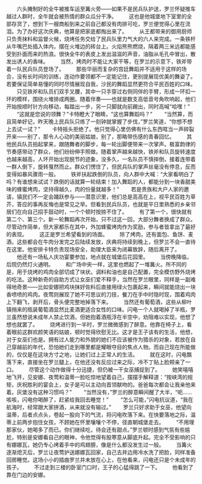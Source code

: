 　　六头腌制好的全牛被推车运至篝火旁——如果不是民兵队护送，罗兰怀疑推车越过人群时，全牛就会被热情的群众瓜分干净。
　　这也是他城堡地下室里的全部存货了，想到下一艘商船到来之前自己都没有肉排可吃，罗兰便觉得心里在流泪。为了办好这次庆典，他算是把家底都掏出来了。
　　从王都带来的御用厨师只负责抹料和监督火候，烧烤任务交给了民兵队里力气大的六人来完成。一条铁杆从牛嘴巴处插入体内，摆在火堆边的砖台上。火焰熊熊燃烧，隔着两三米远都能感受到扑面而来的热浪。很快全牛的表皮上发出滋滋的声音，油脂从毛孔中冒出，散发出诱人的香味。
　　当然，烤肉时不能让大家干等，在罗兰的示意下，铁斧带着一队民兵队员登场了。
　　那些华丽而复杂的宫廷舞蹈并不适用于这样的场合，没有长时间的训练，连动作要领都不一定能记住，更别提展现优美的舞姿了。若要保证简单易懂的同时尽情展现自我，沙民的舞蹈显然更符合平民百姓的口味。
　　只见铁斧和队员们双手叉腰，其中一只手穿过右侧同伴的手臂，形成一环扣一环的模样，围绕火堆排成两圈。随着伴奏——也就是数支高低音号角吹响起，他们开始按顺时针方向移动，每踏出一步，另一只脚就向前踢出，同时高喊“哈嘿！”
　　“这就是您说的领舞？”卡特瞪大了眼睛，“这也算舞蹈吗？”
　　“当然算，而且简单好记，昨天晚上民兵队只练了一刻钟就掌握了步伐，”罗兰笑道，“你想不想上去试一试？”
　　卡特摇头拒绝了。他只觉得心里仿佛有什么东西哐当一声碎裂开来——别了，那令人心动的美丽姑娘，别了，那略带伤感的青春回忆。
　　其他民兵队员拍起掌来，跟随舞者的脚步，每一轮出脚便带来一次掌声。极富韵律的节奏感带动了群众，他们纷纷伸手照做。随着掌声越来越快，铁斧和队员旋转速度也越来越高，人环开始出现脱节的迹象，没多久，一名队员不慎摔倒，接着连带着一群人倒下，旋转戛然而止。群众们愣住了，但民兵队的掌声丝毫没有停息，反而变得如暴风骤雨一般。
　　铁斧扶起跌倒的队员，向人群中大喊：“大家看明白了吗？有谁想来试试？跌倒的话就算一轮结束！加入舞蹈的人，都能分到一块香甜美味的蜂蜜烤肉，坚持得越久，肉的份量就越多！”
　　若是贵族和大户人家的邀请，镇民们不一定会踊跃参与——潜意识里，他们总是高高在上，视平民百姓为草芥，答应的事再反悔也是常见之举。但看到民兵队员，也就是平日里熟悉的乡亲邻居们在向自己招手鼓动时，一个个顿时按捺不住了。
　　有了第一个，很快就有第二个、第三个。新一轮舞蹈再次开始，只不过这一回，大部分舞者换成了群众。尽管动作简单，但大家都乐在其中，外加蜂蜜烤肉作为奖励，参与者皆拿出了最好的表现。
　　这正是罗兰希望看到的场面。
　　除了烤肉，还有面包、鱼饼、麦酒，这些都会在牛肉分发完之后陆续发放，庆典将持续到晚上，但罗兰不会一直待在这里。他安排卡特负责现场安全，助理大臣来为闭幕致辞，随后离开了。
　　他还有一场私人庆功宴要参加，地点就在城堡后花园里。
　　当傍晚降临，后院仍然灯火通明。
　　和广场中央一样，这里也燃起了一堆篝火。所不同的是，用于烧烤的鸡肉全部切成了块状。调料和油也是自己配置，完全模仿野外烧烤的吃法。这种新奇的自助方式让女巫们爱不释手，当然在罗兰眼里，同样是一副难得地奇景——比如安娜把鸡块抹好佐料后直接用绿火包裹起来，瞬间就能烧出一块香喷喷的鸡肉。夜莺则展现了她不可思议的刀技，餐刀在手中时隐时现，围着鸡肉上下翻飞，剥开后，骨头便完整地掉落下来。
　　当然还有葡萄酒，这些从柳叶镇捎来的瓶装葡萄酒显然比麦酒更适合女性的口味。闪电一个人就喝掉了半瓶，罗兰虽然想说未成年人禁止饮酒，但她抱着酒瓶浮在半空中，劝阻难以实现，他想了想也就罢了。
　　烧烤进行到一半时，罗兰微微感到了醉意。他靠在椅子上，看着眼前这群欢颜笑语的姑娘，顿时觉得欣慰无比。这才是王子该有的生活，他想，对于女巫们也是。拥有过人能力和外貌的她们不应该被作为猎杀的对象，若放在自己穿越前的年代，恐怕她们走到哪里都是耀眼夺目的焦点人物。而自己现在所能做的，仅仅是在这块方寸之地，让她们过上正常人的生活。
　　就在这时，闪电飘落下来，直接坐在罗兰腿上，在他还没有反应过来之际，冷不丁贴上脸颊亲了一口。
　　尽管这个动作做得十分迅捷，但仍被一干女巫捕捉到了。
　　她笑嘻嘻地飞开，见安娜、夜莺和温蒂一脸吃惊地望着自己，摆摆手解释道：“按峡湾的规矩，庆祝胜利的宴会上，女子是可以主动向首领献吻的。爸爸每次都会让我亲他来着。灰堡没有这种习惯吗？”
　　“当然没有，”罗兰的醉意瞬间醒了大半，“呃……咳咳，闪电你喝醉了，赶紧给我回去睡觉！”
　　“怎么可能，”闪电抗议道，“我在航海时，经常跟大家拼酒，从来就没有输过。”
　　罗兰只好求助于女巫，他望向温蒂，后者点点头，卷起一股向下的气流，将闪电吹落下来。在快要落地之际，温蒂上前两步抱住女孩，不顾她在怀里嚷嚷个不停，径直朝城堡走去。
　　“不用理那家伙，她喝多了而已。你们继续吃，待会还有甜点。”罗兰顿时感到气氛有些尴尬，特别是安娜看自己的眼神，令他觉得有股寒意从脚底升起。完全不受影响的只有娜娜瓦，她仍专心烤着手中的鸡翅膀，像是什么都没发生过一般。
　　当篝火逐渐熄灭后，罗兰让夜莺护送娜娜瓦回家，自己去井边用冷水洗了把脸，同样准备回房睡觉。这场小小的插曲罗兰并未放在心上，在他看来，闪电还只是个未成年的孩子。
　　不过走到三楼的卧室门口时，王子的心猛得跳了一下。
　　他看到了靠在门边的安娜。